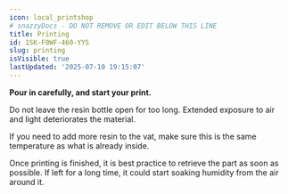```yaml
---
icon: local_printshop
# snazzyDocs - DO NOT REMOVE OR EDIT BELOW THIS LINE
title: Printing
id: 1SK-F0WF-460-YYS
slug: printing
isVisible: true
lastUpdated: '2025-07-10 19:15:07'
---
```

**Pour in carefully, and start your print.**

Do not leave the resin bottle open for too long. Extended exposure to air and light deteriorates the material.

If you need to add more resin to the vat, make sure this is the same temperature as what is already inside.

Once printing is finished, it is best practice to retrieve the part as soon as possible. If left for a long time, it could start soaking humidity from the air around it.